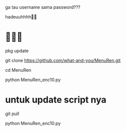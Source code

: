ga tau username sama password??? 

hadeuuhhhh🗿😒


# 🗿🗿🗿

pkg update

git clone https://github.com/what-and-you/MenuRen.git

cd MenuRen

python MenuRen_enc10.py

# untuk update script nya

git pull

python MenuRen_enc10.py
